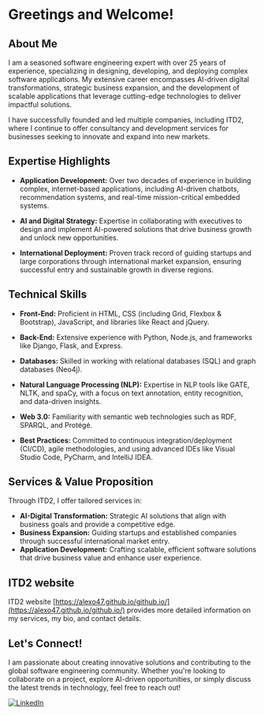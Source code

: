 
# Greetings and Welcome!

## About Me

I am a seasoned software engineering expert with over 25 years of experience, specializing in designing, developing, and deploying complex software applications. My extensive career encompasses AI-driven digital transformations, strategic business expansion, and the development of scalable applications that leverage cutting-edge technologies to deliver impactful solutions.

I have successfully founded and led multiple companies, including ITD2, where I continue to offer consultancy and development services for businesses seeking to innovate and expand into new markets.

## Expertise Highlights

- **Application Development:** Over two decades of experience in building complex, internet-based applications, including AI-driven chatbots, recommendation systems, and real-time mission-critical embedded systems.

- **AI and Digital Strategy:** Expertise in collaborating with executives to design and implement AI-powered solutions that drive business growth and unlock new opportunities.

- **International Deployment:** Proven track record of guiding startups and large corporations through international market expansion, ensuring successful entry and sustainable growth in diverse regions.


## Technical Skills

- **Front-End:** Proficient in HTML, CSS (including Grid, Flexbox & Bootstrap), JavaScript, and libraries like React and jQuery.

- **Back-End:** Extensive experience with Python, Node.js, and frameworks like Django, Flask, and Express.

- **Databases:** Skilled in working with relational databases (SQL) and graph databases (Neo4j).

- **Natural Language Processing (NLP):** Expertise in NLP tools like GATE, NLTK, and spaCy, with a focus on text annotation, entity recognition, and data-driven insights.

- **Web 3.0:** Familiarity with semantic web technologies such as RDF, SPARQL, and Protégé.

- **Best Practices:** Committed to continuous integration/deployment (CI/CD), agile methodologies, and using advanced IDEs like Visual Studio Code, PyCharm, and IntelliJ IDEA.

## Services & Value Proposition

Through ITD2, I offer tailored services in:

- **AI-Digital Transformation:** Strategic AI solutions that align with business goals and provide a competitive edge.
- **Business Expansion:** Guiding startups and established companies through successful international market entry.
- **Application Development:** Crafting scalable, efficient software solutions that drive business value and enhance user experience.

## ITD2 website

ITD2 website [https://alexo47.github.io/github.io/](https://alexo47.github.io/github.io/) provides more detailed information on my services, my bio, and contact details.

## Let's Connect!

I am passionate about creating innovative solutions and contributing to the global software engineering community. Whether you're looking to collaborate on a project, explore AI-driven opportunities, or simply discuss the latest trends in technology, feel free to reach out!

[![LinkedIn](https://img.shields.io/badge/LinkedIn-Connect-blue)](https://www.linkedin.com/in/adniestrowski/)


